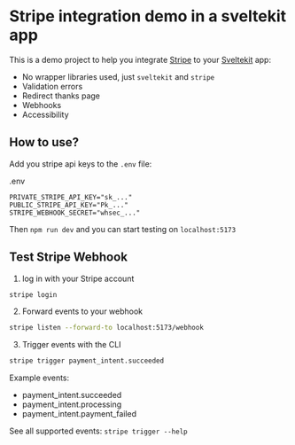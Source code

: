 # Stripe integration demo in a sveltekit app

This is a demo project to help you integrate [Stripe](https://stripe.com) to your [Sveltekit](https://kit.svelte.dev/) app:

- No wrapper libraries used, just `sveltekit` and `stripe`
- Validation errors
- Redirect thanks page
- Webhooks
- Accessibility

## How to use?

Add you stripe api keys to the `.env` file:

.env
```
PRIVATE_STRIPE_API_KEY="sk_..."
PUBLIC_STRIPE_API_KEY="Pk_..."
STRIPE_WEBHOOK_SECRET="whsec_..."
```

Then `npm run dev` and you can start testing on `localhost:5173`

## Test Stripe Webhook

1. log in with your Stripe account
```sh
stripe login
```

2. Forward events to your webhook
```sh
stripe listen --forward-to localhost:5173/webhook
```

3. Trigger events with the CLI
```sh
stripe trigger payment_intent.succeeded
```

Example events:
- payment_intent.succeeded
- payment_intent.processing
- payment_intent.payment_failed

See all supported events: `stripe trigger --help`